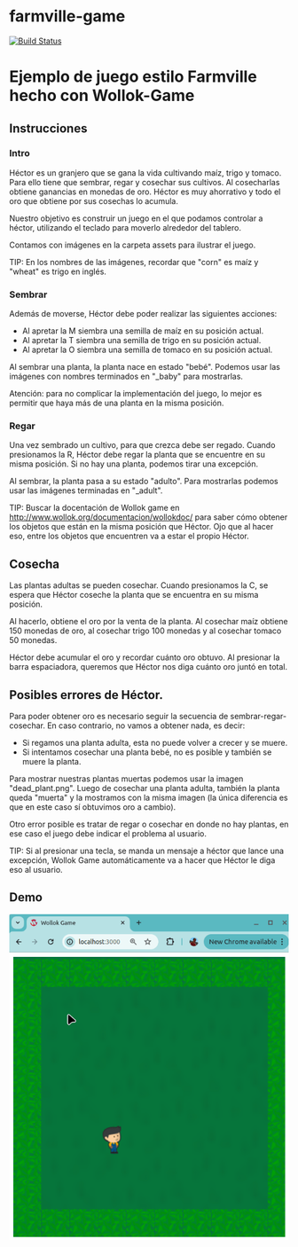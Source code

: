 # farmville-game
 
[![Build Status](https://github.com/wollok/farmvilleGame/actions/workflows/ci.yml/badge.svg)](https://github.com/wollok/farmvilleGame/actions/workflows/ci.yml)

# Ejemplo de juego estilo Farmville hecho con Wollok-Game

## Instrucciones

### Intro

Héctor es un granjero que se gana la vida cultivando maíz, trigo y tomaco. 
Para ello tiene que sembrar, regar y cosechar sus cultivos.
Al cosecharlas obtiene ganancias en monedas de oro.
Héctor es muy ahorrativo y todo el oro que obtiene por sus cosechas lo acumula.

Nuestro objetivo es construir un juego en el que podamos controlar a héctor, 
utilizando el teclado para moverlo alrededor del tablero. 

Contamos con imágenes en la carpeta assets para ilustrar el juego.

TIP: En los nombres de las imágenes, recordar que "corn" es maíz y "wheat" es trigo en inglés.

### Sembrar
Además de moverse, Héctor debe poder realizar las siguientes acciones:
- Al apretar la M siembra una semilla de maíz en su posición actual.
- Al apretar la T siembra una semilla de trigo en su posición actual.
- Al apretar la O siembra una semilla de tomaco en su posición actual.

Al sembrar una planta, la planta nace en estado "bebé".
Podemos usar las imágenes con nombres terminados en "_baby" para mostrarlas.

Atención: para no complicar la implementación del juego, 
lo mejor es permitir que haya más de una planta en la misma posición.

### Regar
Una vez sembrado un cultivo, para que crezca debe ser regado. 
Cuando presionamos la R, Héctor debe regar la planta que se encuentre en su misma posición.
Si no hay una planta, podemos tirar una excepción.

Al sembrar, la planta pasa a su estado "adulto". 
Para mostrarlas podemos usar las imágenes terminadas en "_adult".

TIP: Buscar la docentación de Wollok game en http://www.wollok.org/documentacion/wollokdoc/ 
para saber cómo obtener los objetos que están en la misma posición que Héctor.
Ojo que al hacer eso, entre los objetos que encuentren va a estar el propio Héctor.

## Cosecha
Las plantas adultas se pueden cosechar.
Cuando presionamos la C, se espera que Héctor coseche la planta que se encuentra en su misma posición.

Al hacerlo, obtiene el oro por la venta de la planta.
Al cosechar maíz obtiene 150 monedas de oro,
al cosechar trigo 100 monedas
y al cosechar tomaco 50 monedas.

Héctor debe acumular el oro y recordar cuánto oro obtuvo.
Al presionar la barra espaciadora, queremos que Héctor nos diga cuánto oro juntó en total.

## Posibles errores de Héctor.
Para poder obtener oro es necesario seguir la secuencia de sembrar-regar-cosechar.
En caso contrario, no vamos a obtener nada, es decir:
- Si regamos una planta adulta, esta no puede volver a crecer y se muere.
- Si intentamos cosechar una planta bebé, no es posible y también se muere la planta.

Para mostrar nuestras plantas muertas podemos usar la imagen "dead_plant.png".
Luego de cosechar una planta adulta, también la planta queda "muerta" 
y la mostramos con la misma imagen (la única diferencia es que en este caso sí obtuvimos oro a cambio).

Otro error posible es tratar de regar o cosechar en donde no hay plantas, 
en ese caso el juego debe indicar el problema al usuario.

TIP: Si al presionar una tecla, se manda un mensaje a héctor que lance una excepción,
Wollok Game automáticamente va a hacer que Héctor le diga eso al usuario.

## Demo

![demo](./videos/demoFarmville.gif)

